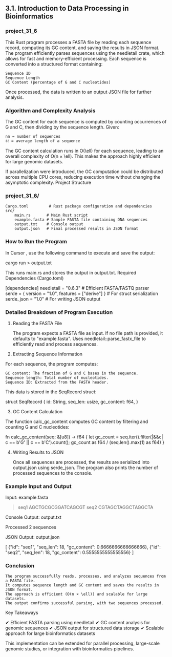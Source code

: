
## 3.1. Introduction to Data Processing in Bioinformatics
### project_31_6

This Rust program processes a FASTA file by reading each sequence record, computing its GC content, and saving the results in JSON format. The program efficiently parses sequences using the needletail crate, which allows for fast and memory-efficient processing. Each sequence is converted into a structured format containing:

    Sequence ID
    Sequence Length
    GC Content (percentage of G and C nucleotides)

Once processed, the data is written to an output JSON file for further analysis.
### Algorithm and Complexity Analysis

The GC content for each sequence is computed by counting occurrences of G and C, then dividing by the sequence length. Given:

    nn = number of sequences
    ℓℓ = average length of a sequence

The GC content calculation runs in O(\ell) for each sequence, leading to an overall complexity of O(n × \ell). This makes the approach highly efficient for large genomic datasets.

If parallelization were introduced, the GC computation could be distributed across multiple CPU cores, reducing execution time without changing the asymptotic complexity.
Project Structure

### project_31_6/
    Cargo.toml         # Rust package configuration and dependencies  
    src/
        main.rs       # Main Rust script  
        example.fasta # Sample FASTA file containing DNA sequences  
        output.txt    # Console output  
        output.json   # Final processed results in JSON format  

### How to Run the Program

In Cursor , use the following command to execute and save the output:

cargo run > output.txt

This runs main.rs and stores the output in output.txt.
Required Dependencies (Cargo.toml)

[dependencies]
needletail = "0.6.3"  # Efficient FASTA/FASTQ parser  
serde = { version = "1.0", features = ["derive"] }  # For struct serialization  
serde_json = "1.0"  # For writing JSON output  

### Detailed Breakdown of Program Execution
1. Reading the FASTA File

    The program expects a FASTA file as input.
    If no file path is provided, it defaults to "example.fasta".
    Uses needletail::parse_fastx_file to efficiently read and process sequences.

2. Extracting Sequence Information

For each sequence, the program computes:

    GC content: The fraction of G and C bases in the sequence.
    Sequence length: Total number of nucleotides.
    Sequence ID: Extracted from the FASTA header.

This data is stored in the SeqRecord struct:

struct SeqRecord {
    id: String,
    seq_len: usize,
    gc_content: f64,
}

3. GC Content Calculation

The function calc_gc_content computes GC content by filtering and counting G and C nucleotides:

fn calc_gc_content(seq: &[u8]) -> f64 {
    let gc_count = seq.iter().filter(|&&c| c == b'G' || c == b'C').count();
    gc_count as f64 / (seq.len().max(1) as f64)
}

4. Writing Results to JSON

    Once all sequences are processed, the results are serialized into output.json using serde_json.
    The program also prints the number of processed sequences to the console.

### Example Input and Output
Input: example.fasta

>seq1
AGCTGCGCGGATCAGCGT
>seq2
CGTAGCTAGGCTAGGCTA

Console Output: output.txt

Processed 2 sequences

JSON Output: output.json

[
  {"id": "seq1", "seq_len": 18, "gc_content": 0.6666666666666666},
  {"id": "seq2", "seq_len": 18, "gc_content": 0.5555555555555556}
]

### Conclusion

    The program successfully reads, processes, and analyzes sequences from a FASTA file.
    It computes sequence length and GC content and saves the results in JSON format.
    The approach is efficient (O(n × \ell)) and scalable for large datasets.
    The output confirms successful parsing, with two sequences processed.

Key Takeaways

✔ Efficient FASTA parsing using needletail
✔ GC content analysis for genomic sequences
✔ JSON output for structured data storage
✔ Scalable approach for large bioinformatics datasets

This implementation can be extended for parallel processing, large-scale genomic studies, or integration with bioinformatics pipelines.





